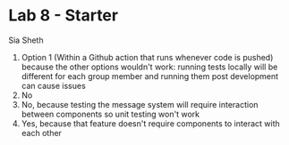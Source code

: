 # Lab 8 - Starter
Sia Sheth
1. Option 1 (Within a Github action that runs whenever code is pushed) because the other options wouldn't work: running tests locally will be different for each group member and running them post development can cause issues
2. No
3. No, because testing the message system will require interaction between components so unit testing won't work
4. Yes, because that feature doesn't require components to interact with each other